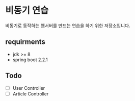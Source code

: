 # 비동기 연습
비동기로 동작하는 웹서버를 만드는 연습을 하기 위한 저장소입니다.

## requirments
 - jdk >= 8
 - spring boot 2.2.1
 
## Todo
 - [ ] User Controller
 - [ ] Article Controller